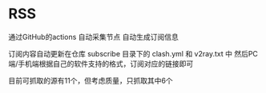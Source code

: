 
# RSS
通过GitHub的actions 自动采集节点 自动生成订阅信息

订阅内容自动更新在仓库 subscribe 目录下的 clash.yml 和 v2ray.txt 中 然后PC端/手机端根据自己的软件支持的格式，订阅对应的链接即可

目前可抓取的源有11个，但考虑质量，只抓取其中6个